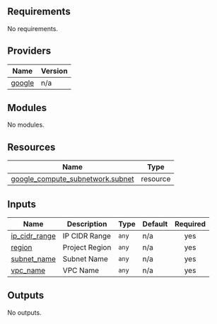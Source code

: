<!-- BEGIN_TF_DOCS -->
## Requirements

No requirements.

## Providers

| Name | Version |
|------|---------|
| <a name="provider_google"></a> [google](#provider\_google) | n/a |

## Modules

No modules.

## Resources

| Name | Type |
|------|------|
| [google_compute_subnetwork.subnet](https://registry.terraform.io/providers/hashicorp/google/latest/docs/resources/compute_subnetwork) | resource |

## Inputs

| Name | Description | Type | Default | Required |
|------|-------------|------|---------|:--------:|
| <a name="input_ip_cidr_range"></a> [ip\_cidr\_range](#input\_ip\_cidr\_range) | IP CIDR Range | `any` | n/a | yes |
| <a name="input_region"></a> [region](#input\_region) | Project Region | `any` | n/a | yes |
| <a name="input_subnet_name"></a> [subnet\_name](#input\_subnet\_name) | Subnet Name | `any` | n/a | yes |
| <a name="input_vpc_name"></a> [vpc\_name](#input\_vpc\_name) | VPC Name | `any` | n/a | yes |

## Outputs

No outputs.
<!-- END_TF_DOCS -->